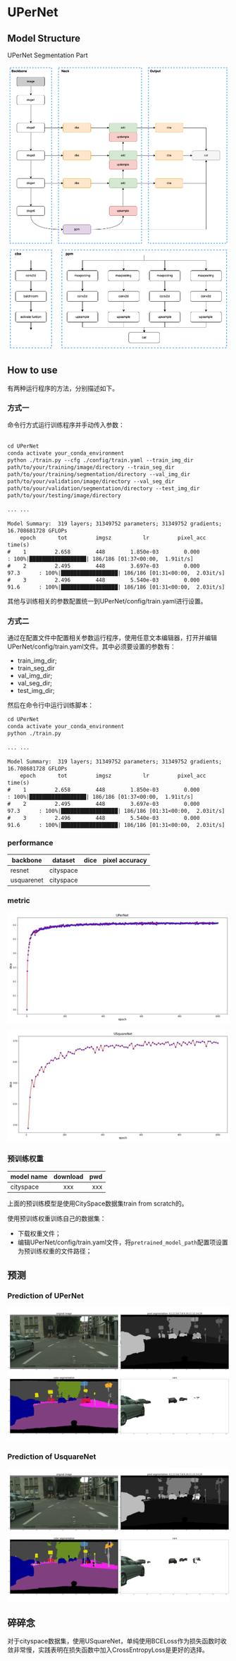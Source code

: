 # UPerNet

## Model Structure

UPerNet Segmentation Part

![upernet_structure](readme/UPerNet.jpg)
![upernet_structure_layers](readme/net_utils.jpg)

## How to use

有两种运行程序的方法，分别描述如下。

### 方式一

命令行方式运行训练程序并手动传入参数：

```shell

cd UPerNet
conda activate your_conda_environment
python ./train.py --cfg ./config/train.yaml --train_img_dir path/to/your/training/image/directory --train_seg_dir path/to/your/training/segmentation/directory --val_img_dir path/to/your/validation/image/directory --val_seg_dir path/to/your/validation/segmentation/directory --test_img_dir path/to/your/testing/image/directory

... ...

Model Summary:  319 layers; 31349752 parameters; 31349752 gradients; 16.708681728 GFLOPs
    epoch       tot         imgsz          lr         pixel_acc         time(s)
#    1         2.658        448        1.850e-03        0.000                    : 100%|██████████████████| 186/186 [01:37<00:00,  1.91it/s]
#    2         2.495        448        3.697e-03        0.000          97.3      : 100%|██████████████████| 186/186 [01:31<00:00,  2.03it/s]
#    3         2.496        448        5.540e-03        0.000          91.6      : 100%|██████████████████| 186/186 [01:31<00:00,  2.03it/s]
```

其他与训练相关的参数配置统一到UPerNet/config/train.yaml进行设置。

### 方式二

通过在配置文件中配置相关参数运行程序，使用任意文本编辑器，打开并编辑UPerNet/config/train.yaml文件。其中必须要设置的参数有：

+ train_img_dir;
+ train_seg_dir
+ val_img_dir;
+ val_seg_dir;
+ test_img_dir;

然后在命令行中运行训练脚本：

```shell
cd UPerNet
conda activate your_conda_environment
python ./train.py

... ...

Model Summary:  319 layers; 31349752 parameters; 31349752 gradients; 16.708681728 GFLOPs
    epoch       tot         imgsz          lr         pixel_acc         time(s)
#    1         2.658        448        1.850e-03        0.000                    : 100%|██████████████████| 186/186 [01:37<00:00,  1.91it/s]
#    2         2.495        448        3.697e-03        0.000          97.3      : 100%|██████████████████| 186/186 [01:31<00:00,  2.03it/s]
#    3         2.496        448        5.540e-03        0.000          91.6      : 100%|██████████████████| 186/186 [01:31<00:00,  2.03it/s]
```

### performance

| backbone       | dataset   |   dice  |  pixel accuracy |
| ----------     | -------   | ------- | ------------    |
| resnet         | cityspace |         |                 |
| usquarenet     | cityspace |         |                 |

### metric

![upernet_dice](readme/upernet_dice.jpg)

![squarenet_dice](readme/usquare_dice.jpg)

### 预训练权重

| model name   | download |   pwd |
| :------------- | :----------: | ------------: |
| cityspace        |    xxx     |         xxx |

上面的预训练模型是使用CitySpace数据集train from scratch的。

使用预训练权重训练自己的数据集：

+ 下载权重文件；
+ 编辑UPerNet/config/train.yaml文件，将```pretrained_model_path```配置项设置为预训练权重的文件路径；

## 预测

### Prediction of UPerNet

![upernet_prediction_sample](readme/prediction_upernet.jpg)

### Prediction of UsquareNet

![usquarenet_prediction_sample](readme/prediction_usquarenet.jpg)

## 碎碎念

对于cityspace数据集，使用USquareNet，单纯使用BCELoss作为损失函数时收敛非常慢，实践表明在损失函数中加入CrossEntropyLoss是更好的选择。
